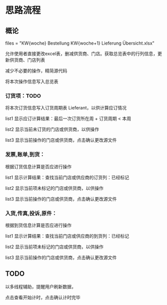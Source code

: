 # 思路流程

## 概论

files = "KW{woche} Bestellung KW{woche+1} Lieferung Übersicht.xlsx"

允许使用者直接更改excel表，删减供货商、门店。获取总览表中的行列信息，更新供货商、门店列表

减少不必要的操作，精简源代码

将本次操作信息写入总览表

### 订货项：TODO

将本次订货信息写入订货周期表 Lieferant，以供计算应订情况

list1 显示应订计算结果：最后一次订货所在周 + 订货周期 < 本周

list2 显示当前未订货的门店或供货商，以供操作

list3 显示当前操作的门店或供货商，点击确认更改源文件

### 发票,账单,到货：

根据订货信息计算是否应进行操作

list1 显示计算结果：查找当前门店或供应商的订货列：已经标记

list2 显示当前项未标记的门店或供货商，以供操作

list3 显示当前操作的门店或供货商，点击确认更改源文件

### 入货,传真,投诉,原件：

根据到货信息计算是否应进行操作

list1 显示计算结果：查找当前门店或供应商的到货列：已经标记

list2 显示当前项未标记的门店或供货商，以供操作

list3 显示当前操作的门店或供货商，点击确认更改源文件

## TODO

以多线程辅助，提醒用户刷新数据，

点击查看开始计时，点击确认计时完毕
